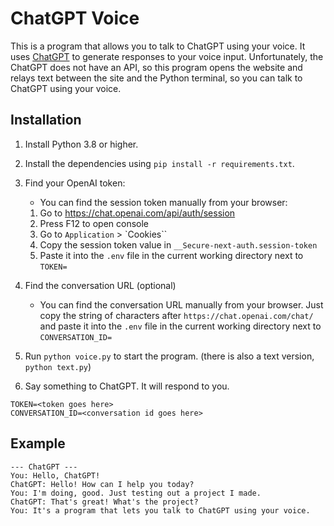 # ChatGPT Voice
This is a program that allows you to talk to ChatGPT using your voice.
It uses [ChatGPT](https://chat.openai.com/) to generate responses to your voice input.
Unfortunately, the ChatGPT does not have an API, so this program opens the website and relays text between the site
and the Python terminal, so you can talk to ChatGPT using your voice.

## Installation
1. Install Python 3.8 or higher.
2. Install the dependencies using `pip install -r requirements.txt`.
3. Find your OpenAI token:
   * You can find the session token manually from your browser:

    1. Go to https://chat.openai.com/api/auth/session
    2. Press F12 to open console
    3. Go to `Application` > `Cookies``
    4. Copy the session token value in `__Secure-next-auth.session-token`
    5. Paste it into the `.env` file in the current working directory next to `TOKEN=`
4. Find the conversation URL (optional)
   * You can find the conversation URL manually from your browser. Just copy the string of characters after `https://chat.openai.com/chat/` and paste it into the `.env` file in the current working directory next to `CONVERSATION_ID=`
5. Run `python voice.py` to start the program. (there is also a text version, `python text.py`)
6. Say something to ChatGPT. It will respond to you.

```env
TOKEN=<token goes here>
CONVERSATION_ID=<conversation id goes here>
```

## Example
```
--- ChatGPT ---
You: Hello, ChatGPT!
ChatGPT: Hello! How can I help you today?
You: I'm doing, good. Just testing out a project I made.
ChatGPT: That's great! What's the project?
You: It's a program that lets you talk to ChatGPT using your voice.
```